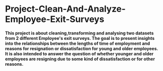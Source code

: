 # Project-Clean-And-Analyze-Employee-Exit-Surveys
#### This project is about cleaning,transforming and analysing two datasets from 2 different Employee's exit surveys. The goal is to present insights into the relationships between the lengths of time of employment and reasons for resignation or dissatisfaction for young  and older employees. It is also intended to answer the question of whether younger and older employees are resigning due to some kind of dissatisfaction or for other reasons.

